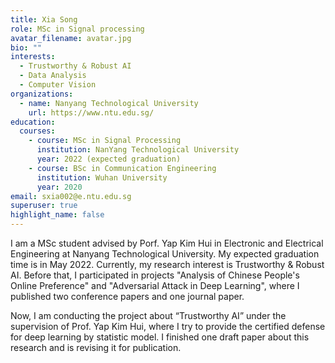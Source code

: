 ```yaml
---
title: Xia Song
role: MSc in Signal processing
avatar_filename: avatar.jpg
bio: ""
interests:
  - Trustworthy & Robust AI
  - Data Analysis
  - Computer Vision
organizations:
  - name: Nanyang Technological University
    url: https://www.ntu.edu.sg/
education:
  courses:
    - course: MSc in Signal Processing
      institution: NanYang Technological University
      year: 2022 (expected graduation)
    - course: BSc in Communication Engineering
      institution: Wuhan University
      year: 2020
email: sxia002@e.ntu.edu.sg
superuser: true
highlight_name: false
---
```


I am a MSc student advised by Porf. Yap Kim Hui in Electronic and Electrical Engineering at Nanyang Technological University. My expected graduation time is in May 2022. Currently, my research interest is Trustworthy & Robust AI. Before that, I participated in projects "Analysis of Chinese People's Online Preference" and "Adversarial Attack in Deep Learning", where I published two conference papers and one journal paper. 

Now, I am conducting the project about “Trustworthy AI” under the supervision of Prof. Yap Kim Hui, where I try to provide the certified defense for deep learning by statistic model. I finished one draft paper about this research and is revising it for publication. 



